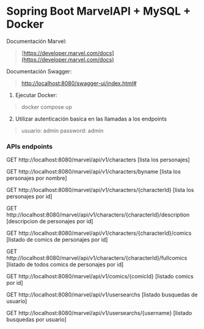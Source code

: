 # Sopring Boot MarvelAPI + MySQL + Docker

Documentación Marvel:
>  [https://developer.marvel.com/docs](https://developer.marvel.com/docs)


Documentación Swagger:
>  [http://localhost:8080/swagger-ui/index.html#](http://localhost:8080/swagger-ui/index.html#)


1) Ejecutar Docker:
> docker compose up

2) Utilizar autenticación basica en las llamadas a los endpoints
> usuario: admin  password: admin






### APIs endpoints
GET http://localhost:8080/marvel/api/v1/characters [lista los personajes]

GET http://localhost:8080/marvel/api/v1/characters/byname [lista los personajes por nombre]

GET http://localhost:8080/marvel/api/v1/characters/{characterId} [lista los personajes por id]

GET http://localhost:8080/marvel/api/v1/characters/{characterId}/description [descripcion de personajes por id]

GET http://localhost:8080/marvel/api/v1/characters/{characterId}/comics [listado de comics de personajes por id]

GET http://localhost:8080/marvel/api/v1/characters/{characterId}/fullcomics [listado de todos comics de personajes por id]

GET http://localhost:8080/marvel/api/v1/comics/{comicId} [listado comics por id]

GET http://localhost:8080/marvel/api/v1/usersearchs [listado busquedas de usuario]

GET http://localhost:8080/marvel/api/v1/usersearchs/{username} [listado busquedas por usuario]

